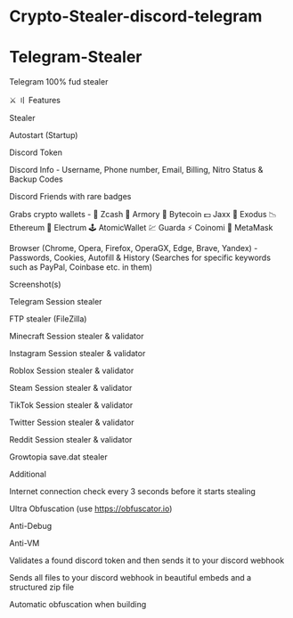 # Crypto-Stealer-discord-telegram

# Telegram-Stealer
Telegram 100% fud stealer


⚔ 〢 Features

Stealer

Autostart (Startup)

Discord Token

Discord Info - Username, Phone number, Email, Billing, Nitro Status & Backup Codes

Discord Friends with rare badges

Grabs crypto wallets - 💸 Zcash 🚀 Armory 📀 Bytecoin 💵 Jaxx 💎 Exodus 📉 Ethereum 🔨 Electrum 🕹 AtomicWallet 💹 Guarda ⚡ Coinomi 🦊 MetaMask

Browser (Chrome, Opera, Firefox, OperaGX, Edge, Brave, Yandex) - Passwords, Cookies, Autofill & History (Searches for specific keywords such as PayPal, Coinbase etc. in them)

Screenshot(s)

Telegram Session stealer

FTP stealer (FileZilla)

Minecraft Session stealer & validator

Instagram Session stealer & validator

Roblox Session stealer & validator

Steam Session stealer & validator

TikTok Session stealer & validator

Twitter Session stealer & validator

Reddit Session stealer & validator

Growtopia save.dat stealer

Additional

Internet connection check every 3 seconds before it starts stealing

Ultra Obfuscation (use https://obfuscator.io)

Anti-Debug

Anti-VM

Validates a found discord token and then sends it to your discord webhook

Sends all files to your discord webhook in beautiful embeds and a structured zip file

Automatic obfuscation when building




